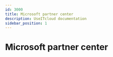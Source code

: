 ```yaml
---
id: 3000
title: Microsoft partner center
description: UseITcloud documentation
sidebar_position: 1
---
```


# Microsoft partner center

